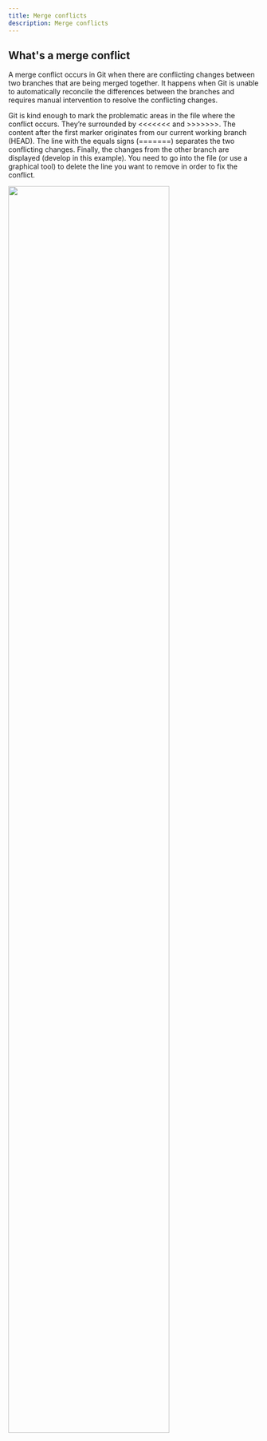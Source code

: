```yaml
---
title: Merge conflicts
description: Merge conflicts
---
```


## What's a merge conflict

A merge conflict occurs in Git when there are conflicting changes between two branches that are being merged together. It happens when Git is unable to automatically reconcile the differences between the branches and requires manual intervention to resolve the conflicting changes.

Git is kind enough to mark the problematic areas in the file where the conflict occurs. They’re surrounded by <<<<<<< and >>>>>>>. The content after the first marker originates from our current working branch (HEAD). The line with the equals signs (=======) separates the two conflicting changes. Finally, the changes from the other branch are displayed (develop in this example). You need to go into the file (or use a graphical tool) to delete the line you want to remove in order to fix the conflict.

 <img src="/images/conflict1.png" width="80%">
